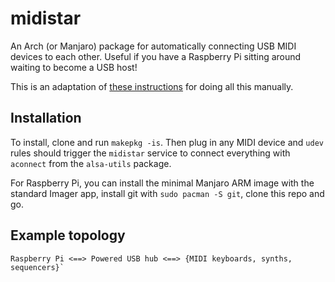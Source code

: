 # midistar

An Arch (or Manjaro) package for automatically connecting USB MIDI devices to each other. Useful if you have a Raspberry Pi sitting around waiting to become a USB host!

This is an adaptation of [these instructions](https://neuma.studio/rpi-midi-complete.html) for doing all this manually.

## Installation

To install, clone and run `makepkg -is`. Then plug in any MIDI device and `udev` rules should trigger the `midistar` service to connect everything with `aconnect` from the `alsa-utils` package.

For Raspberry Pi, you can install the minimal Manjaro ARM image with the standard Imager app, install git with `sudo pacman -S git`, clone this repo and go.

## Example topology

```
Raspberry Pi <==> Powered USB hub <==> {MIDI keyboards, synths, sequencers}`
```

